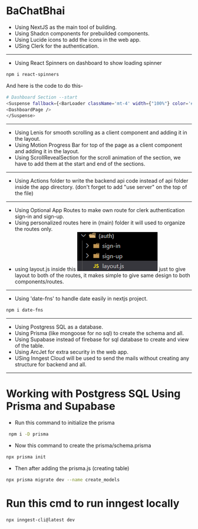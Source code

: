 # BaChatBhai

- Using NextJS as the main tool of building.
- Using Shadcn components for prebuilded components.
- Using Lucide icons to add the icons in the web app.
- USing Clerk for the authentication.

---
- Using React Spinners on dashboard to show loading spinner
```bash
npm i react-spinners
```
And here is the code to do this-
```bash
# Dashboard Section --start
<Suspense fallback={<BarLoader className='mt-4' width={"100%"} color='#9333ea' />}>
<DashboardPage />
</Suspense>
```

---
- Using Lenis for smooth scrolling as a client component and adding it in the layout.
- Using Motion Progress Bar for top of the page as a client component and adding it in the layout.
- Using ScrollRevealSection for the scroll animation of the section, we have to add them at the start and end of the sections.
---

- Using Actions folder to write the backend api code instead of api folder inside the app directory.
(don't forget to add "use server" on the top of the file)

---
- Using Optional App Routes to make own route for clerk authentication sign-in and sign-up.
- Using personalized routes here in (main) folder it will used to organize the routes only.
- using layout.js inside this ![alt text](image.png) just to give layout to both of the routes, it makes simple to give same design to both components/routes.

---

- Using 'date-fns' to handle date easily in nextjs project.
```bash
npm i date-fns
```
---
- Using Postgress SQL as a database.
- Using Prisma (like mongoose for no sql) to create the schema and all.
- Using Supabase instead of firebase for sql database to create and view of the table.
- Using ArcJet for extra security in the web app.
- USing Inngest Cloud will be used to send the mails without creating any structure for backend and all.
---

# Working with Postgress SQL Using Prisma and Supabase

- Run this command to initialize the prisma
```bash
 npm i -D prisma
```

- Now this command to create the prisma/schema.prisma
```bash
npx prisma init
```

- Then after adding the prisma.js (creating table)
```bash
npx prisma migrate dev --name create_models
```

# Run this cmd to run inngest locally

```bash
npx inngest-cli@latest dev
```